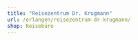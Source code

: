 ```yaml
---
title: "Reisezentrum Dr. Krugmann"
url: /erlangen/reisezentrum-dr-krugmann/
shop: Reisebüro
---
```

